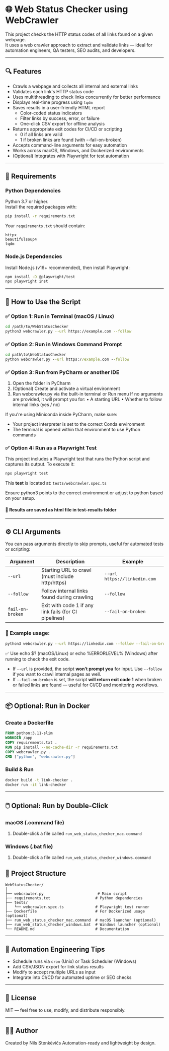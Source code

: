 # 🌐 Web Status Checker using WebCrawler

This project checks the HTTP status codes of all links found on a given webpage.  
It uses a web crawler approach to extract and validate links — ideal for automation engineers, QA testers, SEO audits, and developers.

---

## 🔍 Features

- Crawls a webpage and collects all internal and external links
- Validates each link's HTTP status code
- Uses multithreading to check links concurrently for better performance
- Displays real-time progress using `tqdm`
- Saves results in a user-friendly HTML report
  - Color-coded status indicators
  - Filter links by success, error, or failure
  - One-click CSV export for offline analysis
- Returns appropriate exit codes for CI/CD or scripting
  - 0 if all links are valid
  - 1 if broken links are found (with --fail-on-broken)
- Accepts command-line arguments for easy automation
- Works across macOS, Windows, and Dockerized environments
- (Optional) Integrates with Playwright for test automation

---

## 🧰 Requirements

### Python Dependencies

Python 3.7 or higher.  
Install the required packages with:

```bash
pip install -r requirements.txt
```

Your `requirements.txt` should contain:

```
httpx
beautifulsoup4
tqdm
```

### Node.js Dependencies
Install Node.js (v16+ recommended), then install Playwright:

```bash
npm install -D @playwright/test
npx playwright inst
```
---

## 🚀 How to Use the Script

### ✅ Option 1: Run in Terminal (macOS / Linux)

```bash
cd /path/to/WebStatusChecker
python3 webcrawler.py --url https://example.com --follow
```

### ✅ Option 2: Run in Windows Command Prompt

```cmd
cd path\to\WebStatusChecker
python webcrawler.py --url https://example.com --follow
```

### ✅ Option 3: Run from PyCharm or another IDE

1.	Open the folder in PyCharm
2. (Optional) Create and activate a virtual environment
3. Run webcrawler.py via the built-in terminal or Run menu
If no arguments are provided, it will prompt you for:
	•	A starting URL
	•	Whether to follow internal links (yes / no)

If you're using Miniconda inside PyCharm, make sure:
- Your project interpreter is set to the correct Conda environment
- The terminal is opened within that environment to use Python commands

### ✅ Option 4: Run as a Playwright Test
This project includes a Playwright test that runs the Python script and captures its output.
To execute it:
```bash
npx playwright test
```

This **test** is located at: `tests/webcrawler.spec.ts`

Ensure python3 points to the correct environment or adjust to python based on your setup.

#### 📝 Results are saved as html file in test-results folder

---

## ⚙️ CLI Arguments

You can pass arguments directly to skip prompts, useful for automated tests or scripting:

| Argument | Description                                           | Example                       |
|--------|-------------------------------------------------------|-------------------------------|
| `--url` | Starting URL to crawl (must include http/https)      | `--url https://linkedin.com`  |
| `--follow` | Follow internal links found during crawling           | `--follow`                    |
| `fail-on-broken`     | Exit with code 1 if any link fails (for CI pipelines)           | `--fail-on-broken`                            |

### 🔧 Example usage:
```bash
python3 webcrawler.py --url https://linkedin.com --follow --fail-on-broken
```
✅ Use echo $? (macOS/Linux) or echo %ERRORLEVEL% (Windows) after running to check the exit code.

* If `--url` is provided, the script **won’t prompt you** for input. Use `--follow` if you want to crawl internal pages as well.
* If `--fail-on-broken` is set, the script **will return exit code 1** when broken or failed links are found — useful for CI/CD and monitoring workflows.
---

## 📦 Optional: Run in Docker

### Create a Dockerfile

```Dockerfile
FROM python:3.11-slim
WORKDIR /app
COPY requirements.txt .
RUN pip install --no-cache-dir -r requirements.txt
COPY webcrawler.py .
CMD ["python", "webcrawler.py"]
```

### Build & Run

```bash
docker build -t link-checker .
docker run -it link-checker
```

---

## 🖱️ Optional: Run by Double-Click

### macOS (.command file)

1. Double-click a file called `run_web_status_checker_mac.command`

### Windows (.bat file)

1. Double-click a file called `run_web_status_checker_windows.command`


## 📁 Project Structure

```
WebStatusChecker/
│
├── webcrawler.py                        # Main script
├── requirements.txt                    # Python dependencies
├── tests/
│   └── webcrawler.spec.ts              # Playwright test runner
├── Dockerfile                          # For Dockerized usage (optional)
├── run_web_status_checker_mac.command  # macOS launcher (optional)
├── run_web_status_checker_windows.bat  # Windows launcher (optional)
└── README.md                           # Documentation
```

---

## 🧪 Automation Engineering Tips

- Schedule runs via `cron` (Unix) or Task Scheduler (Windows)
- Add CSV/JSON export for link status results
- Modify to accept multiple URLs as input
- Integrate into CI/CD for automated uptime or SEO checks

---

## 📜 License

MIT — feel free to use, modify, and distribute responsibly.

---

## 👨‍🔧 Author

Created by Nils Stenkēvičs 
Automation-ready and lightweight by design.